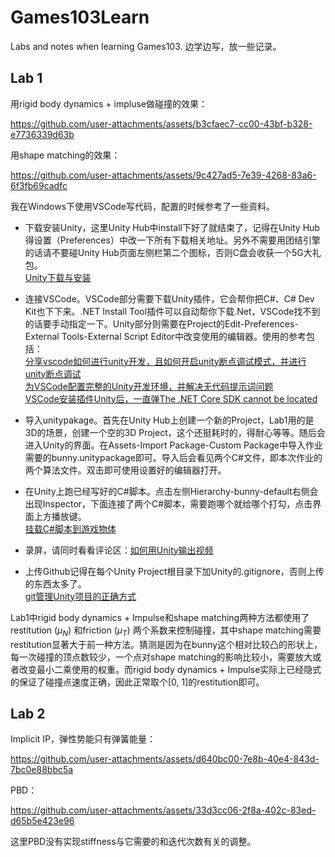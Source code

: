 # Games103Learn
Labs and notes when learning Games103. 
边学边写，放一些记录。

## Lab 1
用rigid body dynamics + impluse做碰撞的效果：


https://github.com/user-attachments/assets/b3cfaec7-cc00-43bf-b328-e7736339d63b


用shape matching的效果：


https://github.com/user-attachments/assets/9c427ad5-7e39-4268-83a6-6f3fb69cadfc


我在Windows下使用VSCode写代码，配置的时候参考了一些资料。

- 下载安装Unity，这里Unity Hub中install下好了就结束了，记得在Unity Hub得设置（Preferences）中改一下所有下载相关地址。另外不需要用团结引擎的话请不要碰Unity Hub页面左侧栏第二个图标，否则C盘会收获一个5G大礼包。  
[Unity下载与安装](https://blog.csdn.net/Dugege007/article/details/128472571)

- 连接VSCode。VSCode部分需要下载Unity插件，它会帮你把C#、C# Dev Kit也下下来。.NET Install Tool插件可以自动帮你下载.Net，VSCode找不到的话要手动指定一下。Unity部分则需要在Project的Edit-Preferences-External Tools-External Script Editor中改变使用的编辑器。使用的参考包括：  
[分享vscode如何进行unity开发，且如何开启unity断点调试模式，并进行unity断点调试](https://blog.csdn.net/qq_36303853/article/details/144285531)  
[为VSCode配置完整的Unity开发环境，并解决无代码提示词问题](https://www.bilibili.com/opus/805683968643956744)  
[VSCode安装插件Unity后，一直弹The .NET Core SDK cannot be located](https://www.cnblogs.com/bakabird/p/17729159.html)  

- 导入unitypakage。首先在Unity Hub上创建一个新的Project，Lab1用的是3D的场景，创建一个空的3D Project，这个还挺耗时的，得耐心等等。随后会进入Unity的界面。在Assets-Import Package-Custom Package中导入作业需要的bunny.unitypackage即可。导入后会看见两个C#文件，即本次作业的两个算法文件。双击即可使用设置好的编辑器打开。

- 在Unity上跑已经写好的C#脚本。点击左侧Hierarchy-bunny-default右侧会出现Inspector，下面连接了两个C#脚本，需要跑哪个就给哪个打勾，点击界面上方播放键。  
[挂载C#脚本到游戏物体](https://blog.csdn.net/shulianghan/article/details/127890336?utm_medium=distribute.pc_relevant.none-task-blog-2~default~baidujs_baidulandingword~default-0-127890336-blog-119931281.235^v43^pc_blog_bottom_relevance_base5&spm=1001.2101.3001.4242.1&utm_relevant_index=2)

- 录屏，请同时看看评论区：[如何用Unity输出视频](https://www.bilibili.com/video/BV1Lt411H7bp/?vd_source=91cc1aa1ac04a25ac6d622053847ab41)

- 上传Github记得在每个Unity Project根目录下加Unity的.gitignore，否则上传的东西太多了。  
[git管理Unity项目的正确方式](https://blog.csdn.net/qq_51326491/article/details/144239802)

Lab1中rigid body dynamics + Impulse和shape matching两种方法都使用了restitution ($\mu_N$) 和friction ($\mu_T$) 两个系数来控制碰撞，其中shape matching需要restitution显著大于前一种方法。猜测是因为在bunny这个相对比较凸的形状上，每一次碰撞的顶点数较少，一个点对shape matching的影响比较小，需要放大或者改变最小二乘使用的权重。而rigid body dynamics + Impulse实际上已经隐式的保证了碰撞点速度正确，因此正常取个[0, 1]的restitution即可。

## Lab 2
Implicit IP，弹性势能只有弹簧能量：


https://github.com/user-attachments/assets/d640bc00-7e8b-40e4-843d-7bc0e88bbc5a


PBD：


https://github.com/user-attachments/assets/33d3cc06-2f8a-402c-83ed-d65b5e423e96


这里PBD没有实现stiffness与它需要的和迭代次数有关的调整。

